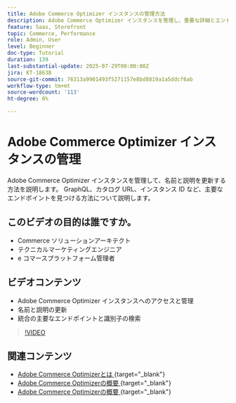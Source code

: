 ```yaml
---
title: Adobe Commerce Optimizer インスタンスの管理方法
description: Adobe Commerce Optimizer インスタンスを管理し、重要な詳細とエンドポイントを見つける方法を説明します
feature: Saas, Storefront
topic: Commerce, Performance
role: Admin, User
level: Beginner
doc-type: Tutorial
duration: 139
last-substantial-update: 2025-07-29T00:00:00Z
jira: KT-18638
source-git-commit: 76313a9901493f5271157e8bd8819a1a5ddcf6ab
workflow-type: tm+mt
source-wordcount: '113'
ht-degree: 0%

---
```



# Adobe Commerce Optimizer インスタンスの管理

Adobe Commerce Optimizer インスタンスを管理して、名前と説明を更新する方法を説明します。  GraphQL、カタログ URL、インスタンス ID など、主要なエンドポイントを見つける方法について説明します。

## このビデオの目的は誰ですか。

* Commerce ソリューションアーキテクト
* テクニカルマーケティングエンジニア
* e コマースプラットフォーム管理者

## ビデオコンテンツ

* Adobe Commerce Optimizer インスタンスへのアクセスと管理
* 名前と説明の更新
* 統合の主要なエンドポイントと識別子の検索

>[!VIDEO](https://video.tv.adobe.com/v/3470232?learn=on&enablevpops)

## 関連コンテンツ

* [Adobe Commerce Optimizerとは ](https://experienceleague.adobe.com/en/docs/commerce/optimizer/overview){target="_blank"}
* [Adobe Commerce Optimizerの概要 ](https://experienceleague.adobe.com/en/docs/commerce-learn/tutorials/adobe-commerce-optimizer/overview){target="_blank"}
* [Adobe Commerce Optimizerの概要 ](https://experienceleague.adobe.com/en/docs/commerce/optimizer/get-started){target="_blank"}